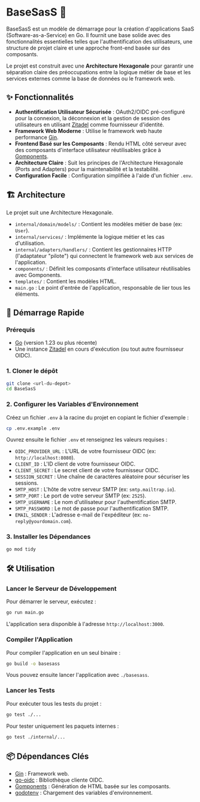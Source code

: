 # BaseSasS 🚀

BaseSasS est un modèle de démarrage pour la création d'applications SaaS (Software-as-a-Service) en Go. Il fournit une base solide avec des fonctionnalités essentielles telles que l'authentification des utilisateurs, une structure de projet claire et une approche front-end basée sur des composants.

Le projet est construit avec une **Architecture Hexagonale** pour garantir une séparation claire des préoccupations entre la logique métier de base et les services externes comme la base de données ou le framework web.

## ✨ Fonctionnalités

- **Authentification Utilisateur Sécurisée** : OAuth2/OIDC pré-configuré pour la connexion, la déconnexion et la gestion de session des utilisateurs en utilisant [Zitadel](https://zitadel.com/) comme fournisseur d'identité.
- **Framework Web Moderne** : Utilise le framework web haute performance [Gin](https://gin-gonic.com/).
- **Frontend Basé sur les Composants** : Rendu HTML côté serveur avec des composants d'interface utilisateur réutilisables grâce à [Gomponents](https://www.gomponents.com/).
- **Architecture Claire** : Suit les principes de l'Architecture Hexagonale (Ports and Adapters) pour la maintenabilité et la testabilité.
- **Configuration Facile** : Configuration simplifiée à l'aide d'un fichier `.env`.

## 🏗️ Architecture

Le projet suit une Architecture Hexagonale.

- `internal/domain/models/` : Contient les modèles métier de base (ex: `User`).
- `internal/services/` : Implémente la logique métier et les cas d'utilisation.
- `internal/adapters/handlers/` : Contient les gestionnaires HTTP (l'adaptateur "pilote") qui connectent le framework web aux services de l'application.
- `components/` : Définit les composants d'interface utilisateur réutilisables avec Gomponents.
- `templates/` : Contient les modèles HTML.
- `main.go` : Le point d'entrée de l'application, responsable de lier tous les éléments.

## 🚀 Démarrage Rapide

### Prérequis

- [Go](https://go.dev/doc/install) (version 1.23 ou plus récente)
- Une instance [Zitadel](https://zitadel.com/docs/guides/start/quickstart) en cours d'exécution (ou tout autre fournisseur OIDC).

### 1. Cloner le dépôt

```bash
git clone <url-du-depot>
cd BaseSasS
```

### 2. Configurer les Variables d'Environnement

Créez un fichier `.env` à la racine du projet en copiant le fichier d'exemple :

```bash
cp .env.example .env
```

Ouvrez ensuite le fichier `.env` et renseignez les valeurs requises :

- `OIDC_PROVIDER_URL` : L'URL de votre fournisseur OIDC (ex: `http://localhost:8080`).
- `CLIENT_ID` : L'ID client de votre fournisseur OIDC.
- `CLIENT_SECRET` : Le secret client de votre fournisseur OIDC.
- `SESSION_SECRET` : Une chaîne de caractères aléatoire pour sécuriser les sessions.
- `SMTP_HOST` : L'hôte de votre serveur SMTP (ex: `smtp.mailtrap.io`).
- `SMTP_PORT` : Le port de votre serveur SMTP (ex: `2525`).
- `SMTP_USERNAME` : Le nom d'utilisateur pour l'authentification SMTP.
- `SMTP_PASSWORD` : Le mot de passe pour l'authentification SMTP.
- `EMAIL_SENDER` : L'adresse e-mail de l'expéditeur (ex: `no-reply@yourdomain.com`).

### 3. Installer les Dépendances

```bash
go mod tidy
```

## 🛠️ Utilisation

### Lancer le Serveur de Développement

Pour démarrer le serveur, exécutez :

```bash
go run main.go
```

L'application sera disponible à l'adresse `http://localhost:3000`.

### Compiler l'Application

Pour compiler l'application en un seul binaire :

```bash
go build -o basesass
```

Vous pouvez ensuite lancer l'application avec `./basesass`.

### Lancer les Tests

Pour exécuter tous les tests du projet :

```bash
go test ./...
```

Pour tester uniquement les paquets internes :
```bash
go test ./internal/...
```

## 📦 Dépendances Clés

- [Gin](https://github.com/gin-gonic/gin) : Framework web.
- [go-oidc](https://github.com/coreos/go-oidc) : Bibliothèque cliente OIDC.
- [Gomponents](https://github.com/maragudk/gomponents) : Génération de HTML basée sur les composants.
- [godotenv](https://github.com/joho/godotenv) : Chargement des variables d'environnement.